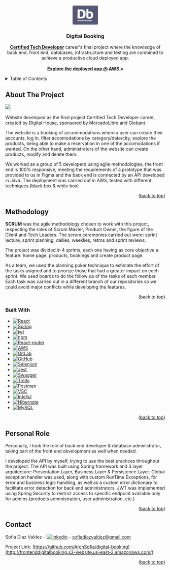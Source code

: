 
<!-- PROJECT LOGO -->
<br />
<div align="center">
  <a href="https://github.com/ArchSofia/digital-booking">
    <img src="https://github.com/ArchSofia/digital-booking/blob/main/grupo-04-front/src/multimedia/logo1.png" alt="Digital Booking Logo" width="80" height="60">
  </a>

<h3 align="center">Digital Booking</h3>

  <p align="center">
    <a href="https://www.digitalhouse.com/ar/productos/programacion/certified-tech-developer"><strong>Certified Tech Developer</strong></a> career's final project where the knowledge of back end, front end, databases, infrastructure and testing are combined to achieve a productive cloud deployed app.
    <br />
    <br />
    <a href="http://group4-digitalbooking-front-s3.s3-website.us-east-2.amazonaws.com"><strong>Explore the deployed app @ AWS »</strong></a>
  </p>
</div>

<!-- TABLE OF CONTENTS -->
<details>
  <summary>Table of Contents</summary>
  <ol>
    <li>
      <a href="#about-the-project">About The Project</a>
      <ul>
        <li><a href="#methodology">Methodology</a></li>
        <li><a href="#built-with">Built With</a></li>
      </ul>
    </li>
    <li><a href="#personal-role">Personal role</a></li>
    <li><a href="#contact">Contact</a></li>
  </ol>
</details>



<!-- ABOUT THE PROJECT -->
## About The Project

<img src="https://res.cloudinary.com/djshhutej/image/upload/v1681482890/Screen_Shot_2023-04-14_at_11.34.26_ffyase.png"></img>

Website developed as the final project Certified Tech Developer career, created by Digital House, sponsored by MercadoLibre and Globant.

The website is a booking of accommodations where a user can create their accounts, log in, filter accomodations by category/date/city, explore the products, being able to make a reservation in one of the accomodations if wanted. On the other hand, administrators of the website can create products, modify and delete them.

We worked as a group of 5 developers using agile methodologies, the front end is 100% responsive, meeting the requirements of a prototype that was provided to us in Figma and the back end is connected by an API developed in Java. The deployment was carried out in AWS, tested with different techniques (black box & white box)

<p align="right">(<a href="#readme-top">back to top</a>)</p>

## Methodology

**SCRUM** was the agile methodology chosen to work with this project, respecting the roles of Scrum Master, Product Owner, the figure of the Client and Tech Leaders. The scrum ceremonies carried out were: sprint lecture, sprint planning, dailies, weeklies, retros and sprint reviews. 

The project was divided in 4 sprints, each one having as core objective a feature: home page, products, bookings and create product page.

As a team, we used the planning poker technique to estimate the effort of the tasks asigned and to priorize those that had a greater impact on each sprint. We used boards to do the follow up of the tasks of each member. Each task was carried out in a different branch of our repositories so we could avoid major conflicts while developing the features.

<p align="right">(<a href="#readme-top">back to top</a>)</p>

<!-- BUILT WITH -->
### Built With

* [![React][React.js]][React-url]
* [![Spring][Spring]][Spring-url]
* [![jwt][jwt]][jwt-url]
* [![npm][npm]][npm-url]
* [![React-router][React-router]][React-router-url] 
* [![AWS][AWS]][AWS-url] 
* [![GitLab][GitLab]][GitLab-url]
* [![GitHub][GitHub]][GitHub-url]
* [![Selenium][Selenium]][Selenium-url]
* [![Jest][Jest]][Jest-url]
* [![Swagger][Swagger]][Swagger-url]
* [![Trello][Trello]][Trello-url]
* [![Postman][Postman]][Postman-url]
* [![VSC][VSC]][VSC-url]
* [![IntelliJ][IntelliJ]][IntelliJ-url]
* [![Hibernate][Hibernate]][Hibernate-url]
* [![MySQL][MySQL]][MySQL-url]

<p align="right">(<a href="#readme-top">back to top</a>)</p>

<!-- PERSONAL ROLE -->
## Personal Role

Personally, I took the role of back end developer & database administrator, taking part of the front end development as well when needed. 

I developed the API by myself, trying to use the best practices throughout the project. The API was built using Spring framework and 3 layer arquitecture: Presentation Layer, Business Layer & Persistence Layer. Global exception handler was used, along with custom RunTime Exceptions, for error and business logic handling, as well as a custom error dictionary to facilitate error detection for back end administrators. JWT was implemented using Spring Security to restrict access to specific endpoint available only for admins (products administration, user administration, etc.)



<p align="right">(<a href="#readme-top">back to top</a>)</p>


<!-- CONTACT -->
## Contact

Sofia Diaz Valdez - [![linkedin][linkedin-shield]][linkedin-url] - sofiadiazvaldez@gmail.com

Project Link: [https://github.com/ArchSofia/digital-booking](http://frontenddigitalbooking.s3-website.us-east-2.amazonaws.com/)

<p align="right">(<a href="#readme-top">back to top</a>)</p>


<!-- MARKDOWN LINKS & IMAGES -->
<!-- https://www.markdownguide.org/basic-syntax/#reference-style-links -->
[linkedin-shield]: https://img.shields.io/badge/-LinkedIn-black.svg?style=for-the-badge&logo=linkedin&colorB=555
[linkedin-url]: https://www.linkedin.com/in/sofia-diaz-valdez-dev/
[product-screenshot]: images/screenshot.png
[AWS]: https://img.shields.io/badge/AWS-%23FF9900.svg?style=for-the-badge&logo=amazon-aws&logoColor=white
[AWS-url]: https://aws.amazon.com/
[GitLab]: https://img.shields.io/badge/gitlab-%23181717.svg?style=for-the-badge&logo=gitlab&logoColor=white
[GitLab-url]: https://about.gitlab.com/
[GitHub]: https://img.shields.io/badge/github-%23121011.svg?style=for-the-badge&logo=github&logoColor=white
[GitHub-url]: https://github.com/
[React.js]: https://img.shields.io/badge/React-20232A?style=for-the-badge&logo=react&logoColor=61DAFB
[React-url]: https://reactjs.org/
[React-router]: https://img.shields.io/badge/React_Router-CA4245?style=for-the-badge&logo=react-router&logoColor=white
[React-router-url]: https://reactrouter.com/en/main
[Spring]: https://img.shields.io/badge/spring-%236DB33F.svg?style=for-the-badge&logo=spring&logoColor=white
[Spring-url]: https://spring.io/
[jwt]: https://img.shields.io/badge/JWT-black?style=for-the-badge&logo=JSON%20web%20tokens
[jwt-url]: https://jwt.io/
[npm]: https://img.shields.io/badge/NPM-%23000000.svg?style=for-the-badge&logo=npm&logoColor=white
[npm-url]: https://www.npmjs.com/

[Selenium]: https://img.shields.io/badge/-selenium-%43B02A?style=for-the-badge&logo=selenium&logoColor=white
[Selenium-url]: https://www.selenium.dev/
[Jest]: https://img.shields.io/badge/-jest-%23C21325?style=for-the-badge&logo=jest&logoColor=white
[Jest-url]: https://jestjs.io/
[Swagger]: https://img.shields.io/badge/-Swagger-%23Clojure?style=for-the-badge&logo=swagger&logoColor=white
[Swagger-url]: https://swagger.io/

[Trello]: https://img.shields.io/badge/Trello-%23026AA7.svg?style=for-the-badge&logo=Trello&logoColor=white
[Trello-url]: https://trello.com/
[Postman]: https://img.shields.io/badge/Postman-FF6C37?style=for-the-badge&logo=postman&logoColor=white
[Postman-url]: https://www.postman.com/
[VSC]: https://img.shields.io/badge/Visual_Studio_Code-0078D4?style=for-the-badge&logo=visual%20studio%20code&logoColor=white
[VSC-url]: https://code.visualstudio.com/
[IntelliJ]: https://img.shields.io/badge/IntelliJ_IDEA-000000.svg?style=for-the-badge&logo=intellij-idea&logoColor=white
[IntelliJ-url]: https://www.jetbrains.com/es-es/idea/
[Hibernate]: https://img.shields.io/badge/Hibernate-59666C?style=for-the-badge&logo=Hibernate&logoColor=white
[Hibernate-url]: https://hibernate.org/
[MySQL]: https://img.shields.io/badge/MySQL-00000F?style=for-the-badge&logo=mysql&logoColor=white
[MySQL-url]: https://www.mysql.com/
